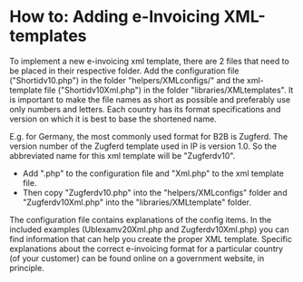 # How to: Adding e-Invoicing XML-templates

To implement a new e-invoicing xml template, there are 2 files that need to be placed in their respective folder.
Add the configuration file ("Shortidv10.php") in the folder "helpers/XMLconfigs/" and the xml-template file ("Shortidv10Xml.php") in the folder "libraries/XMLtemplates".
It is important to make the file names as short as possible and preferably use only numbers and letters. 
Each country has its format specifications and version on which it is best to base the shortened name. 

E.g. for Germany, the most commonly used format for B2B is Zugferd. 
The version number of the Zugferd template used in IP is version 1.0. 
So the abbreviated name for this xml template will be "Zugferdv10". 
- Add ".php" to the configuration file and "Xml.php" to the xml template file. 
- Then copy "Zugferdv10.php" into the "helpers/XMLconfigs" folder and "Zugferdv10Xml.php" into the "libraries/XMLtemplate" folder.

The configuration file contains explanations of the config items. 
In the included examples (Ublexamv20Xml.php and Zugferdv10Xml.php) you can find information that can help you create the proper XML template. 
Specific explanations about the correct e-invoicing format for a particular country (of your customer) can be found online on a government website, in principle.
